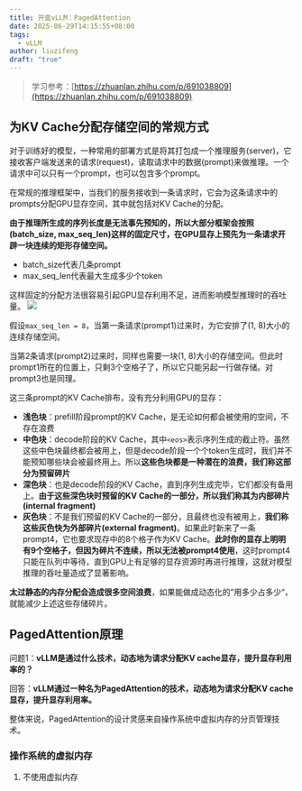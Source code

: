 ```yaml
---
title: 开盒vLLM：PagedAttention
date: 2025-06-29T14:15:55+08:00
tags:
  - vLLM
author: liuzifeng
draft: "true"
---
```

> 学习参考：[https://zhuanlan.zhihu.com/p/691038809](https://zhuanlan.zhihu.com/p/691038809)
## 为KV Cache分配存储空间的常规方式

对于训练好的模型，一种常用的部署方式是将其打包成一个推理服务(server)，它接收客户端发送来的请求(request)，读取请求中的数据(prompt)来做推理。一个请求中可以只有一个prompt，也可以包含多个prompt。

在常规的推理框架中，当我们的服务接收到一条请求时，它会为这条请求中的prompts分配GPU显存空间，其中就包括对KV Cache的分配。

**由于推理所生成的序列长度是无法事先预知的，所以大部分框架会按照(batch_size, max_seq_len)这样的固定尺寸，在GPU显存上预先为一条请求开辟一块连续的矩形存储空间。**
- batch_size代表几条prompt
- max_seq_len代表最大生成多少个token

这样固定的分配方法很容易引起GPU显存利用不足，进而影响模型推理时的吞吐量。
![](/images/开盒vLLM：魔法背后的秘密.png)

假设`max_seq_len = 8`，当第一条请求(prompt1)过来时，为它安排了(1, 8)大小的连续存储空间。

当第2条请求(prompt2)过来时，同样也需要一块(1, 8)大小的存储空间。但此时prompt1所在的位置上，只剩3个空格子了，所以它只能另起一行做存储。对prompt3也是同理。

这三条prompt的KV Cache排布，没有充分利用GPU的显存：
- **浅色块**：prefill阶段prompt的KV Cache，是无论如何都会被使用的空间，不存在浪费
- **中色块**：decode阶段的KV Cache，其中`<eos>`表示序列生成的截止符。虽然这些中色块最终都会被用上，但是decode阶段一个个token生成时，我们并不能预知哪些块会被最终用上。所以**这些色块都是一种潜在的浪费，我们称这部分为预留碎片**
- **深色块**：也是decode阶段的KV Cache，直到序列生成完毕，它们都没有备用上。**由于这些深色块时预留的KV Cache的一部分，所以我们称其为内部碎片(internal fragment)**
- **灰色块**：不是我们预留的KV Cache的一部分，且最终也没有被用上，**我们称这些灰色快为外部碎片(external fragment)**。如果此时新来了一条prompt4，它也要求现存中的8个格子作为KV Cache。**此时你的显存上明明有9个空格子，但因为碎片不连续，所以无法被prompt4使用**，这时prompt4只能在队列中等待，直到GPU上有足够的显存资源时再进行推理，这就对模型推理的吞吐量造成了显著影响。

**太过静态的内存分配会造成很多空间浪费**，如果能做成动态化的”用多少占多少“，就能减少上述这些存储碎片。

## PagedAttention原理

问题1：**vLLM是通过什么技术，动态地为请求分配KV cache显存，提升显存利用率的？**

回答：**vLLM通过一种名为PagedAttention的技术，动态地为请求分配KV cache显存，提升显存利用率。**

整体来说，PagedAttention的设计灵感来自操作系统中虚拟内存的分页管理技术。

### 操作系统的虚拟内存

1. 不使用虚拟内存

